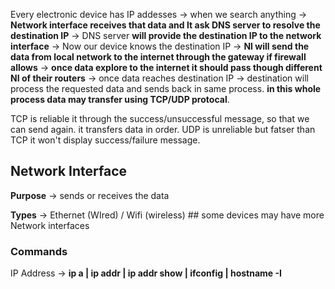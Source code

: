 Every electronic device has IP addesses -> when we search anything -> **Network interface receives that data and It ask DNS server to resolve the destination IP** -> DNS server **will provide the destination IP to the network interface** -> Now our device knows the destination IP -> **NI will send the data from local network to the internet through the gateway if firewall allows** -> **once data explore to the internet it should pass though different NI of their routers** -> once data reaches destination IP -> destination will process the requested data and sends back in same process.  **in this whole process data may transfer using TCP/UDP protocal**. 

TCP is reliable it through the success/unsuccessful message, so that we can send again. it transfers data in order. UDP is unreliable but fatser than TCP it won't display success/failure message.

## Network Interface
**Purpose** -> sends or receives the data

**Types** -> Ethernet (WIred) / Wifi (wireless)       ## some devices may have more Network interfaces


### Commands
IP Address -> **ip a | ip addr | ip addr show | ifconfig | hostname -I**
